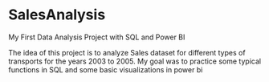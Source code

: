 # SalesAnalysis
My First Data Analysis Project with SQL and Power BI




The idea of this project is to analyze Sales dataset for different types of transports for the years 2003 to 2005.
My goal was to practice some typical functions in SQL and some basic visualizations in power bi
